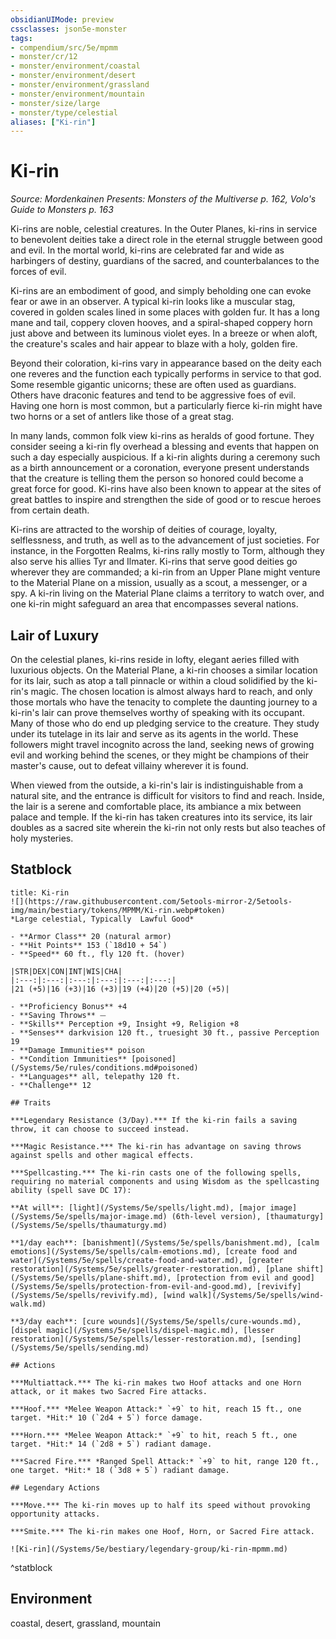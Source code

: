 ```yaml
---
obsidianUIMode: preview
cssclasses: json5e-monster
tags:
- compendium/src/5e/mpmm
- monster/cr/12
- monster/environment/coastal
- monster/environment/desert
- monster/environment/grassland
- monster/environment/mountain
- monster/size/large
- monster/type/celestial
aliases: ["Ki-rin"]
---
```

# Ki-rin
*Source: Mordenkainen Presents: Monsters of the Multiverse p. 162, Volo's Guide to Monsters p. 163*  

Ki-rins are noble, celestial creatures. In the Outer Planes, ki-rins in service to benevolent deities take a direct role in the eternal struggle between good and evil. In the mortal world, ki-rins are celebrated far and wide as harbingers of destiny, guardians of the sacred, and counterbalances to the forces of evil.

Ki-rins are an embodiment of good, and simply beholding one can evoke fear or awe in an observer. A typical ki-rin looks like a muscular stag, covered in golden scales lined in some places with golden fur. It has a long mane and tail, coppery cloven hooves, and a spiral-shaped coppery horn just above and between its luminous violet eyes. In a breeze or when aloft, the creature's scales and hair appear to blaze with a holy, golden fire.

Beyond their coloration, ki-rins vary in appearance based on the deity each one reveres and the function each typically performs in service to that god. Some resemble gigantic unicorns; these are often used as guardians. Others have draconic features and tend to be aggressive foes of evil. Having one horn is most common, but a particularly fierce ki-rin might have two horns or a set of antlers like those of a great stag.

In many lands, common folk view ki-rins as heralds of good fortune. They consider seeing a ki-rin fly overhead a blessing and events that happen on such a day especially auspicious. If a ki-rin alights during a ceremony such as a birth announcement or a coronation, everyone present understands that the creature is telling them the person so honored could become a great force for good. Ki-rins have also been known to appear at the sites of great battles to inspire and strengthen the side of good or to rescue heroes from certain death.

Ki-rins are attracted to the worship of deities of courage, loyalty, selflessness, and truth, as well as to the advancement of just societies. For instance, in the Forgotten Realms, ki-rins rally mostly to Torm, although they also serve his allies Tyr and Ilmater. Ki-rins that serve good deities go wherever they are commanded; a ki-rin from an Upper Plane might venture to the Material Plane on a mission, usually as a scout, a messenger, or a spy. A ki-rin living on the Material Plane claims a territory to watch over, and one ki-rin might safeguard an area that encompasses several nations.

## Lair of Luxury

On the celestial planes, ki-rins reside in lofty, elegant aeries filled with luxurious objects. On the Material Plane, a ki-rin chooses a similar location for its lair, such as atop a tall pinnacle or within a cloud solidified by the ki-rin's magic. The chosen location is almost always hard to reach, and only those mortals who have the tenacity to complete the daunting journey to a ki-rin's lair can prove themselves worthy of speaking with its occupant. Many of those who do end up pledging service to the creature. They study under its tutelage in its lair and serve as its agents in the world. These followers might travel incognito across the land, seeking news of growing evil and working behind the scenes, or they might be champions of their master's cause, out to defeat villainy wherever it is found.

When viewed from the outside, a ki-rin's lair is indistinguishable from a natural site, and the entrance is difficult for visitors to find and reach. Inside, the lair is a serene and comfortable place, its ambiance a mix between palace and temple. If the ki-rin has taken creatures into its service, its lair doubles as a sacred site wherein the ki-rin not only rests but also teaches of holy mysteries.

## Statblock

```ad-statblock
title: Ki-rin
![](https://raw.githubusercontent.com/5etools-mirror-2/5etools-img/main/bestiary/tokens/MPMM/Ki-rin.webp#token)
*Large celestial, Typically  Lawful Good*

- **Armor Class** 20 (natural armor)
- **Hit Points** 153 (`18d10 + 54`)
- **Speed** 60 ft., fly 120 ft. (hover)

|STR|DEX|CON|INT|WIS|CHA|
|:---:|:---:|:---:|:---:|:---:|:---:|
|21 (+5)|16 (+3)|16 (+3)|19 (+4)|20 (+5)|20 (+5)|

- **Proficiency Bonus** +4
- **Saving Throws** ⏤
- **Skills** Perception +9, Insight +9, Religion +8
- **Senses** darkvision 120 ft., truesight 30 ft., passive Perception 19
- **Damage Immunities** poison
- **Condition Immunities** [poisoned](/Systems/5e/rules/conditions.md#poisoned)
- **Languages** all, telepathy 120 ft.
- **Challenge** 12

## Traits

***Legendary Resistance (3/Day).*** If the ki-rin fails a saving throw, it can choose to succeed instead.

***Magic Resistance.*** The ki-rin has advantage on saving throws against spells and other magical effects.

***Spellcasting.*** The ki-rin casts one of the following spells, requiring no material components and using Wisdom as the spellcasting ability (spell save DC 17):

**At will**: [light](/Systems/5e/spells/light.md), [major image](/Systems/5e/spells/major-image.md) (6th-level version), [thaumaturgy](/Systems/5e/spells/thaumaturgy.md)

**1/day each**: [banishment](/Systems/5e/spells/banishment.md), [calm emotions](/Systems/5e/spells/calm-emotions.md), [create food and water](/Systems/5e/spells/create-food-and-water.md), [greater restoration](/Systems/5e/spells/greater-restoration.md), [plane shift](/Systems/5e/spells/plane-shift.md), [protection from evil and good](/Systems/5e/spells/protection-from-evil-and-good.md), [revivify](/Systems/5e/spells/revivify.md), [wind walk](/Systems/5e/spells/wind-walk.md)

**3/day each**: [cure wounds](/Systems/5e/spells/cure-wounds.md), [dispel magic](/Systems/5e/spells/dispel-magic.md), [lesser restoration](/Systems/5e/spells/lesser-restoration.md), [sending](/Systems/5e/spells/sending.md)

## Actions

***Multiattack.*** The ki-rin makes two Hoof attacks and one Horn attack, or it makes two Sacred Fire attacks.

***Hoof.*** *Melee Weapon Attack:* `+9` to hit, reach 15 ft., one target. *Hit:* 10 (`2d4 + 5`) force damage.

***Horn.*** *Melee Weapon Attack:* `+9` to hit, reach 5 ft., one target. *Hit:* 14 (`2d8 + 5`) radiant damage.

***Sacred Fire.*** *Ranged Spell Attack:* `+9` to hit, range 120 ft., one target. *Hit:* 18 (`3d8 + 5`) radiant damage.

## Legendary Actions

***Move.*** The ki-rin moves up to half its speed without provoking opportunity attacks.

***Smite.*** The ki-rin makes one Hoof, Horn, or Sacred Fire attack.

![Ki-rin](/Systems/5e/bestiary/legendary-group/ki-rin-mpmm.md)
```
^statblock

## Environment

coastal, desert, grassland, mountain